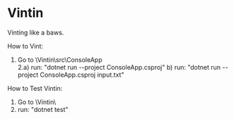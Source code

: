 # Vintin
Vinting like a baws.

How to Vint:
1. Go to \Vintin\src\ConsoleApp\
2.a) run: "dotnet run --project ConsoleApp.csproj"
  b) run: "dotnet run --project ConsoleApp.csproj input.txt"

How to Test Vintin:
1. Go to \Vintin\
2. run: "dotnet test"
